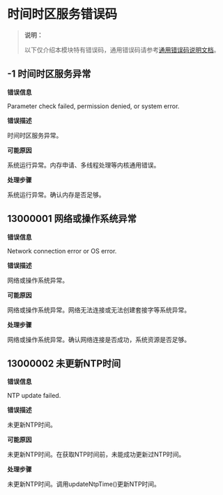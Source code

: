 # 时间时区服务错误码

> **说明：**
>
> 以下仅介绍本模块特有错误码，通用错误码请参考[通用错误码说明文档](../errorcode-universal.md)。

## -1 时间时区服务异常

**错误信息** 

Parameter check failed, permission denied, or system error.

**错误描述**

时间时区服务异常。

**可能原因**

系统运行异常。内存申请、多线程处理等内核通用错误。

**处理步骤**

系统运行异常。确认内存是否足够。

## 13000001 网络或操作系统异常

**错误信息**

Network connection error or OS error.

**错误描述**

网络或操作系统异常。

**可能原因**

网络或操作系统异常。网络无法连接或无法创建套接字等系统异常。

**处理步骤**

网络或操作系统异常。确认网络连接是否成功，系统资源是否足够。


## 13000002 未更新NTP时间

**错误信息**

NTP update failed.

**错误描述**

未更新NTP时间。

**可能原因**

未更新NTP时间。在获取NTP时间前，未能成功更新过NTP时间。

**处理步骤**

未更新NTP时间。调用updateNtpTime()更新NTP时间。